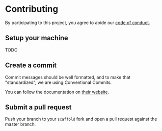 # Contributing

By participating to this project, you agree to abide our [code of
conduct](/CODE_OF_CONDUCT.md).

## Setup your machine
TODO

## Create a commit

Commit messages should be well formatted, and to make that "standardized", we
are using Conventional Commits.

You can follow the documentation on
[their website](https://www.conventionalcommits.org).

## Submit a pull request

Push your branch to your `scaffold` fork and open a pull request against the
master branch.